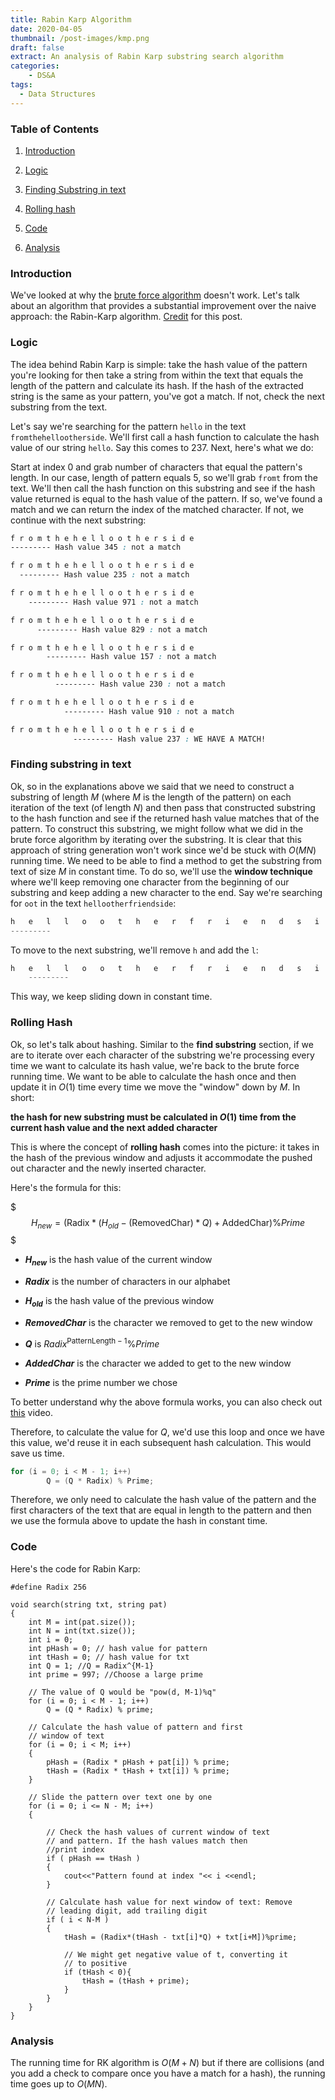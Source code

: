 ```yaml
---
title: Rabin Karp Algorithm
date: 2020-04-05
thumbnail: /post-images/kmp.png
draft: false
extract: An analysis of Rabin Karp substring search algorithm
categories: 
    - DS&A
tags:
  - Data Structures
---
```


### Table of Contents

1. [Introduction](#introduction)

2. [Logic](#logic)

3. [Finding Substring in text](#finding-substring-in-text)

4. [Rolling hash](#rolling-hash)

5. [Code](#code)

6. [Analysis](#analysis)



### Introduction

We've looked at why the [brute force algorithm](/substring-search) doesn't work. Let's talk about an algorithm that provides a substantial improvement over the naive approach: the Rabin-Karp algorithm. [Credit](https://www.geeksforgeeks.org/rabin-karp-algorithm-for-pattern-searching/) for this post. 

### Logic

The idea behind Rabin Karp is simple: take the hash value of the pattern you're looking for then take a string from within the text that equals the length of the pattern and calculate its hash. If the hash of the extracted string is the same as your pattern, you've got a match. If not, check the next substring from the text.
 
 Let's say we're searching for the pattern `hello` in the text `fromthehellootherside`. We'll first call a hash function to calculate the hash value of our string `hello`. Say this comes to 237. Next, here's what we do:

Start at index 0 and grab number of characters that equal the pattern's length. In our case, length of pattern equals 5, so we'll grab `fromt` from the text. We'll then call the hash function on this substring and see if the hash value returned is equal to the hash value of the pattern. If so, we've found a match and we can return the index of the matched character. If not, we continue with the next substring:
 
```css
f r o m t h e h e l l o o t h e r s i d e 
--------- Hash value 345 : not a match

f r o m t h e h e l l o o t h e r s i d e 
  --------- Hash value 235 : not a match

f r o m t h e h e l l o o t h e r s i d e 
    --------- Hash value 971 : not a match

f r o m t h e h e l l o o t h e r s i d e 
      --------- Hash value 829 : not a match

f r o m t h e h e l l o o t h e r s i d e 
        --------- Hash value 157 : not a match

f r o m t h e h e l l o o t h e r s i d e 
          --------- Hash value 230 : not a match

f r o m t h e h e l l o o t h e r s i d e 
            --------- Hash value 910 : not a match

f r o m t h e h e l l o o t h e r s i d e 
              --------- Hash value 237 : WE HAVE A MATCH!

``` 

### Finding substring in text

Ok, so in the explanations above we said that we need to construct a substring of length $M$ (where $M$ is the length of the pattern) on each iteration of the text (of length $N$) and then pass that constructed substring to the hash function and see if the returned hash value matches that of the pattern. To construct this substring, we might follow what we did in the brute force algorithm by iterating over the substring. It is clear that this approach of string generation won't work since we'd be stuck with $O(MN)$ running time. We need to be able to find a method to get the substring from text of size $M$ in constant time. To do so, we'll use the **window technique** where we'll keep removing one character from the beginning of our substring and keep adding a new character to the end. Say we're searching for `oot` in the text `hellootherfriendside`:

```cpp
h   e   l   l   o   o   t   h   e   r   f   r   i   e   n   d   s   i   d   e   
---------
```

To move to the next substring, we'll remove `h` and add the `l`:

```cpp
h   e   l   l   o   o   t   h   e   r   f   r   i   e   n   d   s   i   d   e   
    ---------
```

This way, we keep sliding down in constant time.

### Rolling Hash

Ok, so let's talk about hashing. Similar to the **find substring** section, if we are to iterate over each character of the substring we're processing every time we want to calculate its hash value, we're back to the brute force running time. We want to be able to calculate the hash once and then update it in $O(1)$ time every time we move the "window" down by $M$. In short:

**the hash for new substring must be calculated in $O(1)$ time from the current hash value and the next added character** 

This is where the concept of **rolling hash** comes into the picture: it takes in the hash of the previous window and adjusts it accommodate the pushed out character and the newly inserted character.

Here's the formula for this:

$$$
H_{new} = (\textrm{Radix} * (H_{old} - (\textrm{RemovedChar}) * Q) + \textrm{AddedChar}) \% Prime
$$$

- **$H_{new}$** is the hash value of the current window

- **$Radix$** is the number of characters in our alphabet

- **$H_{old}$** is the hash value of the previous window

- **$RemovedChar$** is the character we removed to get to the new window

- **$Q$** is $Radix^{\textrm{PatternLength} - 1}\% Prime$

- **$AddedChar$** is the character we added to get to the new window

- **$Prime$** is the prime number we chose

To better understand why the above formula works, you can also check out [this](https://www.youtube.com/watch?v=BfUejqd07yo) video.

Therefore, to calculate the value for $Q$, we'd use this loop and once we have this value, we'd reuse it in each subsequent hash calculation. This would save us time.

```cpp
for (i = 0; i < M - 1; i++) 
		Q = (Q * Radix) % Prime; 
```

Therefore, we only need to calculate the hash value of the pattern and the first characters of the text that are equal in length to the pattern and then we use the formula above to update the hash in constant time. 

### Code

Here's the code for Rabin Karp:

```cpp{numberLines: true}
#define Radix 256

void search(string txt, string pat)
{
    int M = int(pat.size());
    int N = int(txt.size());
    int i = 0;
    int pHash = 0; // hash value for pattern
    int tHash = 0; // hash value for txt
    int Q = 1; //Q = Radix^{M-1}
    int prime = 997; //Choose a large prime

    // The value of Q would be "pow(d, M-1)%q"
    for (i = 0; i < M - 1; i++)
        Q = (Q * Radix) % prime;

    // Calculate the hash value of pattern and first
    // window of text
    for (i = 0; i < M; i++)
    {
        pHash = (Radix * pHash + pat[i]) % prime;
        tHash = (Radix * tHash + txt[i]) % prime;
    }

    // Slide the pattern over text one by one
    for (i = 0; i <= N - M; i++)
    {

        // Check the hash values of current window of text
        // and pattern. If the hash values match then
        //print index
        if ( pHash == tHash )
        {
            cout<<"Pattern found at index "<< i <<endl;
        }

        // Calculate hash value for next window of text: Remove
        // leading digit, add trailing digit
        if ( i < N-M )
        {
            tHash = (Radix*(tHash - txt[i]*Q) + txt[i+M])%prime;

            // We might get negative value of t, converting it
            // to positive
            if (tHash < 0){
                tHash = (tHash + prime);
            }
        }
    }
}
```

### Analysis

The running time for RK algorithm is $O(M + N)$ but if there are collisions (and you add a check to compare once you have a match for a hash), the running time goes up to $O(MN)$.